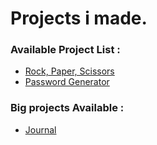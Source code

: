 # Projects i made.

### Available Project List :
- <a href="RockPaperScissors">Rock, Paper, Scissors</a>
- <a href="PasswordGenerator">Password Generator</a>

### Big projects Available :
- <a href="Journal">Journal</a>
